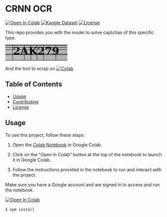 # CRNN OCR 
[![Open In Colab](https://colab.research.google.com/assets/colab-badge.svg)](https://colab.research.google.com/drive/1Fa_WgMyz9ZrWhPtcJ1DGR5GiQuix_1wM?usp=sharing)
[![Kaggle Dataset](https://img.shields.io/badge/Kaggle-Dataset-blue.svg)](https://www.kaggle.com/datasets/sandeep1507/captchaimgdata)
[![License](https://img.shields.io/badge/license-MIT-blue.svg)](https://opensource.org/licenses/MIT)

This repo provides you with the model to solve captchas of this specific type.

![Image Alt Text](Data/testset/2AK279.jpeg)

And the tool to scrap on [![Colab](https://colab.research.google.com/assets/colab-badge.svg)](https://colab.research.google.com/drive/1cjwTIkQuU0ZUtSY8QKtg69gHR5PLnKLm?usp=sharing)



## Table of Contents

- [Usage](#usage)
- [Contributing](#contributing)
- [License](#license)

## Usage
To use this project, follow these steps:

1. Open the [Colab Notebook](https://colab.research.google.com/drive/1Fa_WgMyz9ZrWhPtcJ1DGR5GiQuix_1wM?usp=sharing) in Google Colab.

2. Click on the "Open in Colab" button at the top of the notebook to launch it in Google Colab.

3. Follow the instructions provided in the notebook to run and interact with the project.

Make sure you have a Google account and are signed in to access and run the notebook.

[![Open In Colab](https://colab.research.google.com/assets/colab-badge.svg)](COLAB_NOTEBOOK_LINK)


```bash
$ npm install

